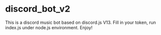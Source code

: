 # discord_bot_v2
This is a discord music bot based on discord.js V13. Fill in your token, run index.js under node.js environment. Enjoy!

